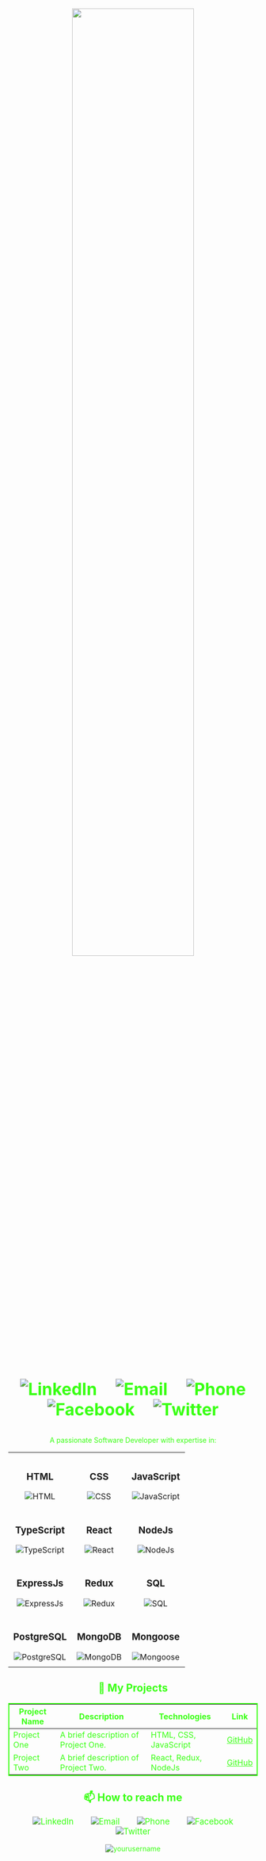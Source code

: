 <h1 align="center" style="color: #39FF14;"><p align="center">
  <img src="https://readme-typing-svg.demolab.com?font=Inconsolata&weight=700&size=60&duration=2000&pause=300&color=A7A459&center=true&vCenter=true&multiline=true&repeat=false&random=false&width=1300&height=160&lines=%F0%9F%91%8B+Hello;I+am+Mehadi+Hasan" width="70%" />
</p>

  <p align="center" style="color: #39FF14; font-size: 1.2em;">
  <a href="https://www.linkedin.com/in/yourprofile" style="color: #39FF14; text-decoration: none; margin: 0 15px;">
    <img src="https://img.shields.io/badge/LinkedIn-0077B5?style=for-the-badge&logo=linkedin&logoColor=white" alt="LinkedIn"/>
  </a>
  <a href="mailto:your.email@example.com" style="color: #39FF14; text-decoration: none; margin: 0 15px;">
    <img src="https://img.shields.io/badge/Email-D14836?style=for-the-badge&logo=gmail&logoColor=white" alt="Email"/>
  </a>
  <a href="tel:+1234567890" style="color: #39FF14; text-decoration: none; margin: 0 15px;">
    <img src="https://img.shields.io/badge/Phone-25D366?style=for-the-badge&logo=whatsapp&logoColor=white" alt="Phone"/>
  </a>
  <a href="https://www.facebook.com/yourprofile" style="color: #39FF14; text-decoration: none; margin: 0 15px;">
    <img src="https://img.shields.io/badge/Facebook-1877F2?style=for-the-badge&logo=facebook&logoColor=white" alt="Facebook"/>
  </a>
  <a href="https://twitter.com/yourprofile" style="color: #39FF14; text-decoration: none; margin: 0 15px;">
    <img src="https://img.shields.io/badge/Twitter-1DA1F2?style=for-the-badge&logo=twitter&logoColor=white" alt="Twitter"/>
  </a>
</p>
</h1>



<p align="center" style="color: #39FF14;">
  A passionate Software Developer with expertise in:
</p>

<div align="center">
  <table>
    <tr>
      <td align="center" style="padding: 10px;">
        <h3>HTML</h3>
        <img src="https://img.shields.io/badge/HTML-FF5733?style=for-the-badge&logo=html5&logoColor=white" alt="HTML"/>
      </td>
      <td align="center" style="padding: 10px;">
        <h3>CSS</h3>
        <img src="https://img.shields.io/badge/CSS-1572B6?style=for-the-badge&logo=css3&logoColor=white" alt="CSS"/>
      </td>
      <td align="center" style="padding: 10px;">
        <h3>JavaScript</h3>
        <img src="https://img.shields.io/badge/JavaScript-F7DF1E?style=for-the-badge&logo=javascript&logoColor=black" alt="JavaScript"/>
      </td>
    </tr>
    <tr>
      <td align="center" style="padding: 10px;">
        <h3>TypeScript</h3>
        <img src="https://img.shields.io/badge/TypeScript-007ACC?style=for-the-badge&logo=typescript&logoColor=white" alt="TypeScript"/>
      </td>
      <td align="center" style="padding: 10px;">
        <h3>React</h3>
        <img src="https://img.shields.io/badge/React-61DAFB?style=for-the-badge&logo=react&logoColor=black" alt="React"/>
      </td>
      <td align="center" style="padding: 10px;">
        <h3>NodeJs</h3>
        <img src="https://img.shields.io/badge/NodeJs-339933?style=for-the-badge&logo=nodedotjs&logoColor=white" alt="NodeJs"/>
      </td>
    </tr>
    <tr>
      <td align="center" style="padding: 10px;">
        <h3>ExpressJs</h3>
        <img src="https://img.shields.io/badge/ExpressJs-000000?style=for-the-badge&logo=express&logoColor=white" alt="ExpressJs"/>
      </td>
      <td align="center" style="padding: 10px;">
        <h3>Redux</h3>
        <img src="https://img.shields.io/badge/Redux-764ABC?style=for-the-badge&logo=redux&logoColor=white" alt="Redux"/>
      </td>
      <td align="center" style="padding: 10px;">
        <h3>SQL</h3>
        <img src="https://img.shields.io/badge/SQL-4479A1?style=for-the-badge&logo=database&logoColor=white" alt="SQL"/>
      </td>
    </tr>
    <tr>
      <td align="center" style="padding: 10px;">
        <h3>PostgreSQL</h3>
        <img src="https://img.shields.io/badge/PostgreSQL-336791?style=for-the-badge&logo=postgresql&logoColor=white" alt="PostgreSQL"/>
      </td>
      <td align="center" style="padding: 10px;">
        <h3>MongoDB</h3>
        <img src="https://img.shields.io/badge/MongoDB-47A248?style=for-the-badge&logo=mongodb&logoColor=white" alt="MongoDB"/>
      </td>
      <td align="center" style="padding: 10px;">
        <h3>Mongoose</h3>
        <img src="https://img.shields.io/badge/Mongoose-880000?style=for-the-badge&logo=mongoose&logoColor=white" alt="Mongoose"/>
      </td>
    </tr>
  </table>
</div>

<h2 align="center" style="color: #39FF14;">🚀 My Projects</h2>

<table align="center" style="border: 2px solid #39FF14;">
  <thead>
    <tr>
      <th style="color: #39FF14;">Project Name</th>
      <th style="color: #39FF14;">Description</th>
      <th style="color: #39FF14;">Technologies</th>
      <th style="color: #39FF14;">Link</th>
    </tr>
  </thead>
  <tbody>
    <tr>
      <td style="color: #39FF14;">Project One</td>
      <td style="color: #39FF14;">A brief description of Project One.</td>
      <td style="color: #39FF14;">HTML, CSS, JavaScript</td>
      <td style="color: #39FF14;"><a href="https://github.com/yourusername/projectone" style="color: #39FF14;">GitHub</a></td>
    </tr>
    <tr>
      <td style="color: #39FF14;">Project Two</td>
      <td style="color: #39FF14;">A brief description of Project Two.</td>
      <td style="color: #39FF14;">React, Redux, NodeJs</td>
      <td style="color: #39FF14;"><a href="https://github.com/yourusername/projecttwo" style="color: #39FF14;">GitHub</a></td>
    </tr>
    <!-- Add more projects as needed -->
  </tbody>
</table>

<h2 align="center" style="color: #39FF14;">📫 How to reach me</h2>

<p align="center" style="color: #39FF14; font-size: 1.2em;">
  <a href="https://www.linkedin.com/in/yourprofile" style="color: #39FF14; text-decoration: none; margin: 0 15px;">
    <img src="https://img.shields.io/badge/LinkedIn-0077B5?style=for-the-badge&logo=linkedin&logoColor=white" alt="LinkedIn"/>
  </a>
  <a href="mailto:your.email@example.com" style="color: #39FF14; text-decoration: none; margin: 0 15px;">
    <img src="https://img.shields.io/badge/Email-D14836?style=for-the-badge&logo=gmail&logoColor=white" alt="Email"/>
  </a>
  <a href="tel:+1234567890" style="color: #39FF14; text-decoration: none; margin: 0 15px;">
    <img src="https://img.shields.io/badge/Phone-25D366?style=for-the-badge&logo=whatsapp&logoColor=white" alt="Phone"/>
  </a>
  <a href="https://www.facebook.com/yourprofile" style="color: #39FF14; text-decoration: none; margin: 0 15px;">
    <img src="https://img.shields.io/badge/Facebook-1877F2?style=for-the-badge&logo=facebook&logoColor=white" alt="Facebook"/>
  </a>
  <a href="https://twitter.com/yourprofile" style="color: #39FF14; text-decoration: none; margin: 0 15px;">
    <img src="https://img.shields.io/badge/Twitter-1DA1F2?style=for-the-badge&logo=twitter&logoColor=white" alt="Twitter"/>
  </a>
</p>



<p align="center" style="color: #39FF14;">
  <img src="https://komarev.com/ghpvc/?username=mehadi-shuvo&label=Profile%20views&color=39FF14&style=flat" alt="yourusername" />
</p>
